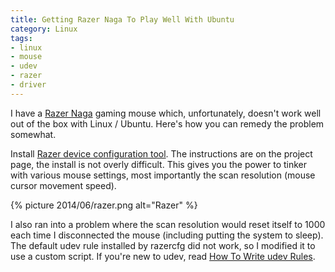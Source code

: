 ```yaml
---
title: Getting Razer Naga To Play Well With Ubuntu
category: Linux
tags:
- linux
- mouse
- udev
- razer
- driver
---
```


I have a <a href="http://www.razerzone.com/gaming-mice/razer-naga/">Razer Naga</a> gaming mouse which, unfortunately, doesn't work well out of the box with Linux / Ubuntu. Here's how you can remedy the problem somewhat.

Install <a href="http://bues.ch/cms/hacking/razercfg.html">Razer device configuration tool</a>. The instructions are on the project page, the install is not overly difficult. This gives you the power to tinker with various mouse settings, most importantly the scan resolution (mouse cursor movement speed).

{% picture 2014/06/razer.png alt="Razer" %}

I also ran into a problem where the scan resolution would reset itself to 1000 each time I disconnected the mouse (including putting the system to sleep). The default udev rule installed by razercfg did not work, so I modified it to use a custom script. If you're new to udev, read <a href="http://hackaday.com/2009/09/18/how-to-write-udev-rules/">How To Write udev Rules</a>.

<script src="https://gist.github.com/anroots/259cdb7c6e28b36ca711.js"></script>

